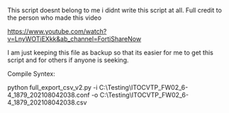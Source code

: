 This script doesnt belong to me i didnt write this script at all. Full credit to the person who made this video 

https://www.youtube.com/watch?v=LnyWOTiEXkk&ab_channel=FortiShareNow

I am just keeping this file as backup so that its easier for me to get this script and for others if anyone is seeking.


Compile Syntex:


python full_export_csv_v2.py -i C:\\Testing\\ITOCVTP_FW02_6-4_1879_202108042038.conf -o C:\\Testing\\ITOCVTP_FW02_6-4_1879_202108042038.csv
